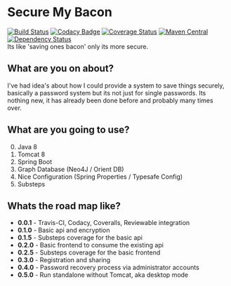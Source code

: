 Secure My Bacon
===============
[![Build Status](https://travis-ci.org/beercan1989/secure-my-bacon.svg)](https://travis-ci.org/beercan1989/secure-my-bacon)
[![Codacy Badge](https://api.codacy.com/project/badge/grade/a03b8713f2694a8f9a4af79935721760)](https://www.codacy.com/app/beercan1989/secure-my-bacon)
[![Coverage Status](https://coveralls.io/repos/beercan1989/secure-my-bacon/badge.svg?branch=master&service=github)](https://coveralls.io/github/beercan1989/secure-my-bacon?branch=master)
[![Maven Central](https://img.shields.io/maven-central/v/uk.co.baconi.secure/platform.svg)](http://search.maven.org/#search%7Cga%7C1%7Cg%3Auk.co.baconi.secure)
[![Dependency Status](https://www.versioneye.com/user/projects/57fd11be9907da004067f798/badge.svg?style=flat-square)](https://www.versioneye.com/user/projects/57fd11be9907da004067f798)  
Its like 'saving ones bacon' only its more secure.

What are you on about?
----------------------
I've had idea's about how I could provide a system to save things securely, basically a password system but its not just for single passwords. Its nothing new, it has already been done before and probably many times over.

What are you going to use?
--------------------------
0. Java 8
1. Tomcat 8
2. Spring Boot
3. Graph Database (Neo4J / Orient DB)
4. Nice Configuration (Spring Properties / Typesafe Config)
5. Substeps

Whats the road map like?
------------------------
* **0.0.1** - Travis-CI, Codacy, Coveralls, Reviewable integration
* **0.1.0** - Basic api and encryption
* **0.1.5** - Substeps coverage for the basic api
* **0.2.0** - Basic frontend to consume the existing api
* **0.2.5** - Substeps coverage for the basic frontend
* **0.3.0** - Registration and sharing
* **0.4.0** - Password recovery process via administrator accounts
* **0.5.0** - Run standalone without Tomcat, aka desktop mode
